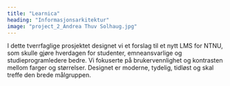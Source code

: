 ```yaml
---
title: "Learnica"
heading: "Informasjonsarkitektur"
image: "project_2_Andrea Thuv Solhaug.jpg"
---
```


I dette tverrfaglige prosjektet designet vi et forslag til et nytt LMS for NTNU, som skulle gjøre hverdagen for studenter, emneansvarlige og studieprogramledere bedre. Vi fokuserte på brukervennlighet og kontrasten mellom farger og størrelser. Designet er moderne, tydelig, tidløst og skal treffe den brede målgruppen.
